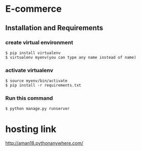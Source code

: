 # E-commerce

## Installation and Requirements
  ### create virtual environment
    $ pip install virtualenv
    $ virtualenv myenv(you can type any name instead of name)
 ### activate virtualenv
    $ source myenv/bin/activate
    $ pip install -r requirements.txt 
 ### Run this command
    $ python manage.py runserver
    
# hosting link
http://aman18.pythonanywhere.com/
